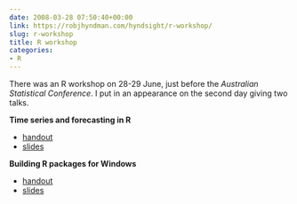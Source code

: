 ```yaml
---
date: 2008-03-28 07:50:40+00:00
link: https://robjhyndman.com/hyndsight/r-workshop/
slug: r-workshop
title: R workshop
categories:
- R
---
```


There was an R workshop on 28-29 June, just before the _Australian Statistical Conference_. I put in an appearance on the second day giving two talks.

**Time series and forecasting in R**

  * [handout](http://www.robjhyndman.com/research/Rtimeseries_handout.pdf)
  * [slides](http://www.robjhyndman.com/research/Rtimeseries.pdf)

**Building R packages for Windows**

  * [handout](http://www.robjhyndman.com/research/Rpackages_notes.pdf)
  * [slides](http://www.robjhyndman.com/research/Rpackages.pdf)


